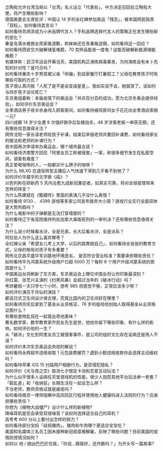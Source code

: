 立陶宛允许台湾当局以「台湾」名义设立「代表处」，中方决定召回驻立陶宛大使，将产生哪些影响？  
德国奥委会主席批评：中国让 14 岁的全红婵参加奥运「残忍」，被本国网民指责「双标」，如何看待其言论？  
如何看待苏炳添成为小米品牌代言人？手机品牌选择代言人的策略正在发生哪些新的变化？  
秦皇岛落水被救女孩家属道歉，称妹妹还在青春叛逆期，如何看待这一回应？  
如何看待西安交大破解储氢难题，70 克样品能发一度电？这能否破解新能源储能难题？  
有媒体称：武汉军运会开幕当天，美国机构正演练病毒暴发，为何演练会有未卜先知的针对性？是巧合吗？  
如何看待重庆十岁男孩被父亲「哄骗」到自家餐厅打暑假工？父母在教育孩子时有哪些可取的方式？  
孩子很认真问我「人死了是不是会变成星星」，我如实说不会，她就哭了。该如何与四岁孩子谈论死亡？  
东京奥组委称：本届疫情下的奥运会「并非百分百的成功，愿为北京冬奥会提供经验」，如何评价东京奥运会？  
全季酒店男子夜半赤身闯入顾客房间，如何看待被闯房间女子花花向全季酒店索赔一元?  
四川成都 14 岁少女遭 8 次强奸致孕后坠楼自杀，48 岁涉案老板一审获无期，还有哪些信息值得关注？  
网传沈阳一家长请老师给孩子补课，结束后举报老师并要回补课费，如何看待家长的做法和老师的补课行为？  
若中国再次申请举办奥运会，哪个城市最合适？  
如何看待济南警方回应「阿里女员工称被侵害」一案，称很多细节发生在私密空间，调查有难度？  
真正爱喝咖啡的人，一般都买什么牌子的咖啡？  
为什么 MLXG 在退役转型主播后人气快速下滑到几乎看不到他了？  
如何评价华晨宇的无字歌《癌》？  
以色列称在研新药 5 天内治愈九成新冠重症者，如真实可靠，将对全球疫情带来怎样的转变？  
为什么陈建斌在《甄嬛传》里面的表演几乎没什么表情？  
如何看待 9130 、 4399 游戏等多家公司宣布放弃大小周？游戏行业实行全面双休是大势所趋吗？  
为什么电影中的子弹都是无法打穿墙壁的？  
如何看待辽宁省高院维持判处加拿大毒贩死刑的一审判决？还有哪些信息值得关注？  
为什么说小时候看水浒，全是兄弟，长大后看水浒，全是派系？  
阿拉伯人为什么这么喜欢椰枣？  
全红婵父亲「希望女儿考上大学，以后的路靠她自己」，如何看待全爸爸的教育方式，父母的格局对孩子有多重要？  
网传北京昌平盛华军训基地环境恶劣， 是否符合营业标准？需要承担哪些责任？  
如何看待华为鸿蒙系统升级用户已超 5000 万？每秒 8 个用户升级鸿蒙系统的原因是什么？  
中国奥运女将刷新了东方美，东京奥运会上哪位中国女将让你印象最深刻？  
孙红雷、张艺兴主演的《扫黑风暴》会超过当年的《破冰行动》吗？  
考研暑假一天只学七个小时，想考 985 但感觉不够，正常应该多少呀？  
如何评价演员于月仙的演技？  
都说日式卫生间设计很合理，究竟比国内的卫生间好在哪里？  
如何看待宗庆后拿到了基金从业资格证，76 岁的娃哈哈创始人取得基金从业资格证图什么？  
有哪些食物乱炖在一起竟出奇地美味？  
著名数学家、数学教育家齐民友先生逝世，他给你留下哪些印象、有什么样的影响，如何评价他的一生？  
从「破冰」文化到阿里女员工被侵害事件，是公司的组织文化存在诟病还是用人不淑？  
如何评价本次东京奥运会央视的解说？  
如何看待永辉超市违规收取 1 元包装费被罚？遇到小额违规收款你会选择主动维权吗？  
如何看待苹果 iOS 15 扫描用户相册行为，是否侵犯隐私？  
如何评价《光与夜之恋》取消七夕限定卡池和恋爱互动玩法？  
为什么似乎很多人诟病任天堂游戏机的性能，很少人抱怨其他平台玩法单一老套？  
「脏乱差」和「收纳狂」长期生活在一起会怎么样？  
不当老师，教师资格证就是废纸吗？  
如何看待南京一律师隐瞒中高风险区行程并使用他人健康码进入法院的行为？应承担哪些责任？  
你想为《植物大战僵尸》设计什么样的新植物?  
降噪耳机是否会承受双倍噪音？该如何选择适合自己的耳机？  
高考考 600 分以上要付出怎样的努力？  
如何看待部分宝妈「歧视猪肉」，猪肉和牛肉哪个更适合宝宝吃？  
美国知名媒体三名员工因未接种新冠疫苗被解雇，反映了哪些问题？目前美国的疫情防控情况如何？  
如何以 他 / 她凶巴巴拦住我，「你说…跟我好，还作数吗？」为开头写一篇故事?  
